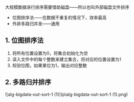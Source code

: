 大规模数据进行排序需要借助磁盘——所以也叫外部磁盘文件排序

* 位图排序法——在数据不重复的情况下，效率最高
* 外排多路归并发——通用

## 1. 位图排序法

1. 将所有位置设置为0，将集合初始化为空
2. 读入文件中的每个整数来建立集合，将对应的位置设置为1
3. 校验位图，如果某位为1，输出对应整数

## 2. 多路归并排序

![alg-bigdata-out-sort-1 (1)](p\alg-bigdata-out-sort-1 (1).png)